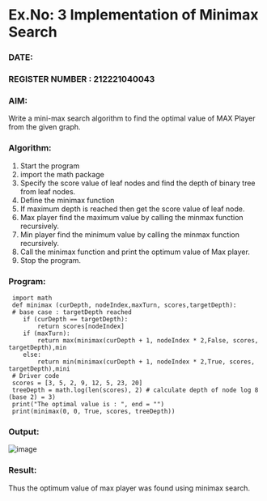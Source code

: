 # Ex.No: 3  Implementation of Minimax Search
### DATE:                                                                            
### REGISTER NUMBER : 212221040043
### AIM: 
Write a mini-max search algorithm to find the optimal value of MAX Player from the given graph.
### Algorithm:
1. Start the program
2. import the math package
3. Specify the score value of leaf nodes and find the depth of binary tree from leaf nodes.
4. Define the minimax function
5. If maximum depth is reached then get the score value of leaf node.
6. Max player find the maximum value by calling the minmax function recursively.
7. Min player find the minimum value by calling the minmax function recursively.
8. Call the minimax function  and print the optimum value of Max player.
9. Stop the program. 

### Program:
```
 import math
 def minimax (curDepth, nodeIndex,maxTurn, scores,targetDepth):
 # base case : targetDepth reached
    if (curDepth == targetDepth):
        return scores[nodeIndex]
    if (maxTurn):
        return max(minimax(curDepth + 1, nodeIndex * 2,False, scores, targetDepth),min
    else:
        return min(minimax(curDepth + 1, nodeIndex * 2,True, scores, targetDepth),mini
 # Driver code
 scores = [3, 5, 2, 9, 12, 5, 23, 20]
 treeDepth = math.log(len(scores), 2) # calculate depth of node log 8 (base 2) = 3)
 print("The optimal value is : ", end = "")
 print(minimax(0, 0, True, scores, treeDepth))
```
### Output:
![image](https://github.com/user-attachments/assets/08a6afef-c770-4261-b92c-b2b4be6479c5)
### Result:
Thus the optimum value of max player was found using minimax search.
